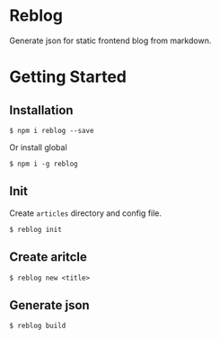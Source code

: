 # Reblog
Generate json for static frontend blog from markdown.

# Getting Started
## Installation
```
$ npm i reblog --save
```
Or install global
```
$ npm i -g reblog
```

## Init
Create `articles` directory and config file.
```
$ reblog init 
```

## Create aritcle
```
$ reblog new <title>
```

## Generate json
```
$ reblog build
```
